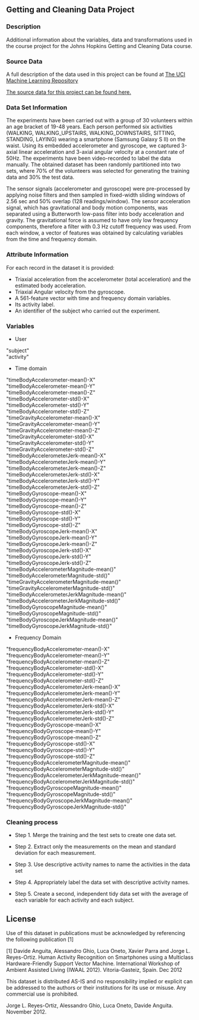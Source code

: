 ## Getting and Cleaning Data Project

### Description
Additional information about the variables, data and transformations used in the course project for the Johns Hopkins Getting and Cleaning Data course.

### Source Data
A full description of the data used in this project can be found at [The UCI Machine Learning Repository](http://archive.ics.uci.edu/ml/datasets/Human+Activity+Recognition+Using+Smartphones)

[The source data for this project can be found here.](https://d396qusza40orc.cloudfront.net/getdata%2Fprojectfiles%2FUCI%20HAR%20Dataset.zip)

### Data Set Information
The experiments have been carried out with a group of 30 volunteers within an age bracket of 19-48 years. Each person performed six activities (WALKING, WALKING_UPSTAIRS, WALKING_DOWNSTAIRS, SITTING, STANDING, LAYING) wearing a smartphone (Samsung Galaxy S II) on the waist. Using its embedded accelerometer and gyroscope, we captured 3-axial linear acceleration and 3-axial angular velocity at a constant rate of 50Hz. The experiments have been video-recorded to label the data manually. The obtained dataset has been randomly partitioned into two sets, where 70% of the volunteers was selected for generating the training data and 30% the test data. 

The sensor signals (accelerometer and gyroscope) were pre-processed by applying noise filters and then sampled in fixed-width sliding windows of 2.56 sec and 50% overlap (128 readings/window). The sensor acceleration signal, which has gravitational and body motion components, was separated using a Butterworth low-pass filter into body acceleration and gravity. The gravitational force is assumed to have only low frequency components, therefore a filter with 0.3 Hz cutoff frequency was used. From each window, a vector of features was obtained by calculating variables from the time and frequency domain.

### Attribute Information

For each record in the dataset it is provided: 
* Triaxial acceleration from the accelerometer (total acceleration) and the estimated body acceleration. 
* Triaxial Angular velocity from the gyroscope. 
* A 561-feature vector with time and frequency domain variables. 
* Its activity label. 
* An identifier of the subject who carried out the experiment.

### Variables

* User

"subject"                                        
"activity"   

* Time domain

"timeBodyAccelerometer-mean()-X"                 
"timeBodyAccelerometer-mean()-Y"                
"timeBodyAccelerometer-mean()-Z"                 
"timeBodyAccelerometer-std()-X"                 
"timeBodyAccelerometer-std()-Y"                  
"timeBodyAccelerometer-std()-Z"               
"timeGravityAccelerometer-mean()-X"              
"timeGravityAccelerometer-mean()-Y"             
"timeGravityAccelerometer-mean()-Z"              
"timeGravityAccelerometer-std()-X"              
"timeGravityAccelerometer-std()-Y"               
"timeGravityAccelerometer-std()-Z"              
"timeBodyAccelerometerJerk-mean()-X"             
"timeBodyAccelerometerJerk-mean()-Y"            
"timeBodyAccelerometerJerk-mean()-Z"             
"timeBodyAccelerometerJerk-std()-X"             
"timeBodyAccelerometerJerk-std()-Y"              
"timeBodyAccelerometerJerk-std()-Z"             
"timeBodyGyroscope-mean()-X"                     
"timeBodyGyroscope-mean()-Y"                    
"timeBodyGyroscope-mean()-Z"                     
"timeBodyGyroscope-std()-X"                     
"timeBodyGyroscope-std()-Y"                      
"timeBodyGyroscope-std()-Z"                     
"timeBodyGyroscopeJerk-mean()-X"                 
"timeBodyGyroscopeJerk-mean()-Y"                
"timeBodyGyroscopeJerk-mean()-Z"                 
"timeBodyGyroscopeJerk-std()-X"                 
"timeBodyGyroscopeJerk-std()-Y"                  
"timeBodyGyroscopeJerk-std()-Z"                 
"timeBodyAccelerometerMagnitude-mean()"          
"timeBodyAccelerometerMagnitude-std()"          
"timeGravityAccelerometerMagnitude-mean()"       
"timeGravityAccelerometerMagnitude-std()"       
"timeBodyAccelerometerJerkMagnitude-mean()"      
"timeBodyAccelerometerJerkMagnitude-std()"      
"timeBodyGyroscopeMagnitude-mean()"              
"timeBodyGyroscopeMagnitude-std()"              
"timeBodyGyroscopeJerkMagnitude-mean()"          
"timeBodyGyroscopeJerkMagnitude-std()"  

* Frequency Domain

"frequencyBodyAccelerometer-mean()-X"            
"frequencyBodyAccelerometer-mean()-Y"           
"frequencyBodyAccelerometer-mean()-Z"            
"frequencyBodyAccelerometer-std()-X"            
"frequencyBodyAccelerometer-std()-Y"             
"frequencyBodyAccelerometer-std()-Z"            
"frequencyBodyAccelerometerJerk-mean()-X"        
"frequencyBodyAccelerometerJerk-mean()-Y"       
"frequencyBodyAccelerometerJerk-mean()-Z"        
"frequencyBodyAccelerometerJerk-std()-X"        
"frequencyBodyAccelerometerJerk-std()-Y"         
"frequencyBodyAccelerometerJerk-std()-Z"        
"frequencyBodyGyroscope-mean()-X"                
"frequencyBodyGyroscope-mean()-Y"               
"frequencyBodyGyroscope-mean()-Z"                
"frequencyBodyGyroscope-std()-X"                
"frequencyBodyGyroscope-std()-Y"                 
"frequencyBodyGyroscope-std()-Z"                
"frequencyBodyAccelerometerMagnitude-mean()"     
"frequencyBodyAccelerometerMagnitude-std()"     
"frequencyBodyAccelerometerJerkMagnitude-mean()" 
"frequencyBodyAccelerometerJerkMagnitude-std()" 
"frequencyBodyGyroscopeMagnitude-mean()"         
"frequencyBodyGyroscopeMagnitude-std()"         
"frequencyBodyGyroscopeJerkMagnitude-mean()"     
"frequencyBodyGyroscopeJerkMagnitude-std()"     

### Cleaning process

* Step 1. Merge the training and the test sets to create one data set.

* Step 2. Extract only the measurements on the mean and standard deviation for each measurement. 

* Step 3. Use descriptive activity names to name the activities in the data set

* Step 4. Appropriately label the data set with descriptive activity names.

* Step 5. Create a second, independent tidy data set with the average of each variable for each activity and each subject. 

## License

Use of this dataset in publications must be acknowledged by referencing the following publication [1] 

[1] Davide Anguita, Alessandro Ghio, Luca Oneto, Xavier Parra and Jorge L. Reyes-Ortiz. Human Activity Recognition on Smartphones using a Multiclass Hardware-Friendly Support Vector Machine. International Workshop of Ambient Assisted Living (IWAAL 2012). Vitoria-Gasteiz, Spain. Dec 2012

This dataset is distributed AS-IS and no responsibility implied or explicit can be addressed to the authors or their institutions for its use or misuse. Any commercial use is prohibited.

Jorge L. Reyes-Ortiz, Alessandro Ghio, Luca Oneto, Davide Anguita. November 2012.
